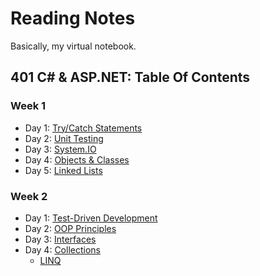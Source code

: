 # Reading Notes
Basically, my virtual notebook.
## 401 C# & ASP.NET: Table Of Contents
### Week 1
- Day 1: [Try/Catch Statements](https://hcoggers.github.io/Reading-Notes-Repository/dotnet-week1/401-week1-day1)
- Day 2: [Unit Testing](https://hcoggers.github.io/Reading-Notes-Repository/dotnet-week1/401-week1-day2)
- Day 3: [System.IO](https://hcoggers.github.io/Reading-Notes-Repository/dotnet-week1/401-week1-day3)
- Day 4: [Objects & Classes](https://hcoggers.github.io/Reading-Notes-Repository/dotnet-week1/401-week1-day4)
- Day 5: [Linked Lists](https://hcoggers.github.io/Reading-Notes-Repository/dotnet-week1/401-week1-day5)

### Week 2
- Day 1: [Test-Driven Development](https://hcoggers.github.io/Reading-Notes-Repository/dotnet-week2/401-week2-day1)
- Day 2: [OOP Principles](https://hcoggers.github.io/Reading-Notes-Repository/dotnet-week2/401-week2-day2)
- Day 3: [Interfaces](https://hcoggers.github.io/Reading-Notes-Repository/dotnet-week2/401-week2-day3)
- Day 4: [Collections](https://hcoggers.github.io/Reading-Notes-Repository/dotnet-week2/401-week2-day4a)
    - [LINQ](https://hcoggers.github.io/Reading-Notes-Repository/dotnet-week2/401-week2-day4b)
